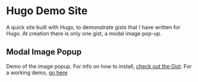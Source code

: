 # Hugo Demo Site

A quick site built with Hugo, to demonstrate gists that I have written for Hugo. At creation there is only one gist, a modal image pop-up. 

## Modal Image Popup

Demo of the image popup. For info on how to install, [check out the Gist](https://gist.github.com/zjeaton/0cdd7e4bed9d292ab6f3d76b0369f16d).
For a working demo, [go here](https://rb.gy/vkn1yq)
